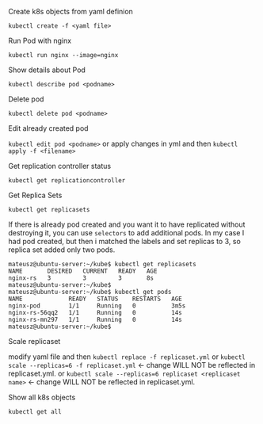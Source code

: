 Create k8s objects from yaml definion

`kubectl create -f <yaml file>`

Run Pod with nginx 

`kubectl run nginx --image=nginx`

Show details about Pod

`kubectl describe pod <podname>`

Delete pod

`kubectl delete pod <podname>`

Edit already created pod

`kubectl edit pod <podname>` or apply changes in yml and then `kubectl apply -f <filename>`

Get replication controller status

`kubectl get replicationcontroller`

Get Replica Sets

`kubectl get replicasets`

If there is already pod created and you want it to have replicated without destroying it, you can use `selectors` to add additional pods. In my case I had pod created, but then i matched the labels and set replicas to 3, so replica set added only two pods.

```
mateusz@ubuntu-server:~/kube$ kubectl get replicasets
NAME       DESIRED   CURRENT   READY   AGE
nginx-rs   3         3         3       8s
mateusz@ubuntu-server:~/kube$ 
mateusz@ubuntu-server:~/kube$ kubectl get pods
NAME             READY   STATUS    RESTARTS   AGE
nginx-pod        1/1     Running   0          3m5s
nginx-rs-56qq2   1/1     Running   0          14s
nginx-rs-mn297   1/1     Running   0          14s
mateusz@ubuntu-server:~/kube$ 
```

Scale replicaset

modify yaml file and then `kubectl replace -f replicaset.yml`
or
`kubectl scale --replicas=6 -f replicaset.yml` <- change WILL NOT be reflected in replicaset.yml.
or
`kubectl scale --replicas=6 replicaset <replicaset name>` <- change WILL NOT be reflected in replicaset.yml.

Show all k8s objects

`kubectl get all`
